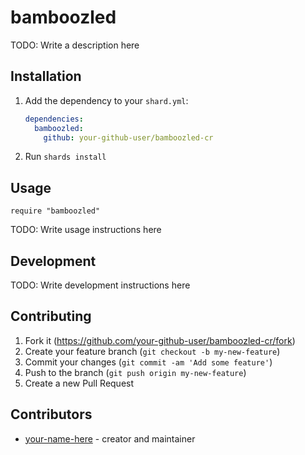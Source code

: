 # bamboozled

TODO: Write a description here

## Installation

1. Add the dependency to your `shard.yml`:

   ```yaml
   dependencies:
     bamboozled:
       github: your-github-user/bamboozled-cr
   ```

2. Run `shards install`

## Usage

```crystal
require "bamboozled"
```

TODO: Write usage instructions here

## Development

TODO: Write development instructions here

## Contributing

1. Fork it (<https://github.com/your-github-user/bamboozled-cr/fork>)
2. Create your feature branch (`git checkout -b my-new-feature`)
3. Commit your changes (`git commit -am 'Add some feature'`)
4. Push to the branch (`git push origin my-new-feature`)
5. Create a new Pull Request

## Contributors

- [your-name-here](https://github.com/your-github-user) - creator and maintainer
